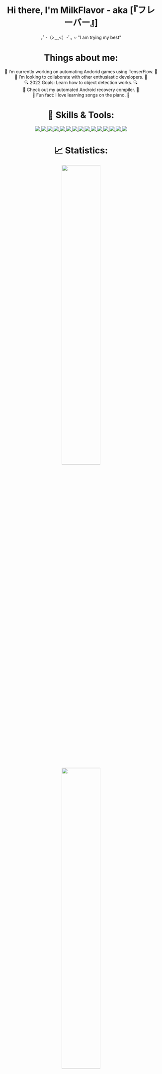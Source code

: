 <h1 align=center>Hi there, I'm MilkFlavor - aka [『フレーバー』] </h1>

<p align="center"> ｡ﾟ･（>﹏<）･ﾟ｡ ~ "I am trying my best" </p>

<h1 align="center"> Things about me: </h1>
  <p align="center">
     🧠 I’m currently working on automating Andorid games using TenserFlow. 🧠
    <br>
     👯 I’m looking to collaborate with other enthusiastic developers. 👯
    <br>
     🔍 2022 Goals: Learn how to object detection works. 🔍
    <br>
     🔭 Check out my automated Android recovery compiler. 🔭
    <br>
    🎹 Fun fact: I love learning songs on the piano. 🎹
  </p>

<h1 align="center"> 🔧 Skills & Tools: </h1>
<p align="center">
  <a href="https://code.visualstudio.com/">
    <img src="https://img.shields.io/badge/VS%20Code-007ACC?&style=for-the-badge&logo=visual-studio-code&logoColor=white">
  </a>
  <a href="https://html.com/">
    <img src="https://img.shields.io/badge/HTML-E34F26?style=for-the-badge&logo=HTML5&logoColor=white">
  </a>
  <a href="https://www.javascript.com/">
    <img src="https://img.shields.io/badge/JavaScript-323330?style=for-the-badge&logo=javascript&logoColor=F7DF1E">
  </a> 
  <a href="https://reactjs.org/">
    <img src="https://img.shields.io/badge/react-61DAFB?&style=for-the-badge&logo=react&logoColor=121212">
  </a> 
  <a href="https://nodejs.org/en/">
    <img src="https://img.shields.io/badge/NODE.JS-339933?style=for-the-badge&logo=Node.js&logoColor=white">
  </a>
  <a href="https://git-scm.com/">
    <img src="https://img.shields.io/badge/git-F05032?&style=for-the-badge&logo=git&logoColor=white">
  </a>
  <a href="https://www.typescriptlang.org/">
    <img src="https://img.shields.io/badge/typescript-3178C6?&style=for-the-badge&logo=typescript&logoColor=white">
  </a>
  <a href="https://www.rust-lang.org/">
    <img src="https://img.shields.io/badge/rust-000000?&style=for-the-badge&logo=rust&logoColor=white">
  </a>
  <a href="https://www.w3schools.com/css/">
    <img src="https://img.shields.io/badge/CSS-1572B6?style=for-the-badge&logo=CSS3&logoColor=white">
  </a>
  <a href="https://www.cplusplus.com/doc/tutorial/">
    <img src="https://img.shields.io/badge/C%2B%2B-00599C?style=for-the-badge&logo=C%2B%2B&logoColor=white">
  </a>
  <a href="https://en.wikipedia.org/wiki/The_C_Programming_Language">
    <img src="https://img.shields.io/badge/C-00599C?style=for-the-badge&logo=C&logoColor=white">
  </a>
  <a href="https://www.linux.org">
    <img src="https://img.shields.io/badge/Linux-000000?&style=for-the-badge&logo=Linux&logoColor=white">
  </a>
  <a href="https://www.tenserflow.org">
    <img src="https://img.shields.io/badge/TensorFlow-%23FF6F00.svg?style=for-the-badge&logo=TensorFlow&logoColor=white">
  </a>
  <a href="https://github.com/MilkFlavor/MilkFlavor/">
    <img src="https://img.shields.io/badge/Python-00599C?style=for-the-badge&logo=Python&logoColor=white">
  </a>
  <a href="https://www.github.com">
    <img src="https://img.shields.io/badge/Git-000000?style=for-the-badge&logo=Github&logoColor=white">
  </a>

<h1 align="center"> 📈 Statistics: </h1>
<p align="center">
  <a href="https://MilkFlavor.dev/">
  <img width="49.7%" src="https://github-readme-stats.vercel.app/api?username=MilkFlavor&show_icons=true&theme=dracula&hide_border=true"/>
  <img width="49.8%" src="https://github-readme-streak-stats.herokuapp.com/?user=MilkFlavor&theme=dracula&hide_border=true" />
  </a>
</p>

<h1 align="center"> :bar_chart: Monthly coding time: </h1>

<!--START_SECTION:waka-->
```text
C          68 hrs 47 mins   🟩🟩🟩🟩🟩🟩🟩🟩🟩🟩🟩🟩🟩🟩🟩🟩🟩🟩🟨⬜⬜⬜⬜⬜⬜   75.25 % 
C++        12 hrs 19 mins   🟩🟩🟩🟩🟩🟩🟩🟨⬜⬜⬜⬜⬜⬜⬜⬜⬜⬜⬜⬜⬜⬜⬜⬜⬜   13.47 % 
TypeScript 03 hrs 42 mins   🟩🟨⬜⬜⬜⬜⬜⬜⬜⬜⬜⬜⬜⬜⬜⬜⬜⬜⬜⬜⬜⬜⬜⬜⬜   04.04 % 
JavaScript 04 hrs 23 mins   🟩🟩🟨⬜⬜⬜⬜⬜⬜⬜⬜⬜⬜⬜⬜⬜⬜⬜⬜⬜⬜⬜⬜⬜⬜   05.79 % 
Python     02 hrs 13 mins   🟩🟨⬜⬜⬜⬜⬜⬜⬜⬜⬜⬜⬜⬜⬜⬜⬜⬜⬜⬜⬜⬜⬜⬜⬜   04.33 % 
```
<!--END_SECTION:waka-->

---

  <details>
<summary>Contact Me</summary>
  
<!-- favorites_characters starts -->
<a href="https://discord.gg/zsyzKHXHXh">
    <img src="https://img.shields.io/badge/Discord-7289DA?style=for-the-badge&logo=Discord&logoColor=white">
  </a>
  <a href="https://www.reddit.com/user/brahitsnickgurr">
    <img src="https://img.shields.io/badge/Reddit-ff6500?style=for-the-badge&logo=Reddit&logoColor=white">
  </a>
  <a href="https://www.youtube.com/channel/UC43cw3IXfulH6NSIYmGF5nw">
    <img src="https://img.shields.io/badge/Shibai-c4302b?style=for-the-badge&logo=Youtube&logoColor=white">
  </a>
<!-- favorites_characters ends -->

</details>
